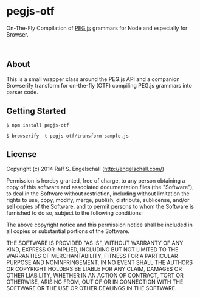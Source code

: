 
pegjs-otf
=========

On-The-Fly Compilation of [PEG.js](http://pegjs.org/) grammars for Node and especially for Browser.

<p/>
<img src="https://nodei.co/npm/pegjs-otf.png?downloads=true&stars=true" alt=""/>

<p/>
<img src="https://david-dm.org/rse/pegjs-otf.png" alt=""/>

About
-----

This is a small wrapper class around the PEG.js API and a companion
Browserify transform for on-the-fly (OTF) compiling PEG.js grammars into
parser code.

Getting Started
---------------

```shell
$ npm install pegjs-otf
```

```shell
$ browserify -t pegjs-otf/transform sample.js
```

License
-------

Copyright (c) 2014 Ralf S. Engelschall (http://engelschall.com/)

Permission is hereby granted, free of charge, to any person obtaining
a copy of this software and associated documentation files (the
"Software"), to deal in the Software without restriction, including
without limitation the rights to use, copy, modify, merge, publish,
distribute, sublicense, and/or sell copies of the Software, and to
permit persons to whom the Software is furnished to do so, subject to
the following conditions:

The above copyright notice and this permission notice shall be included
in all copies or substantial portions of the Software.

THE SOFTWARE IS PROVIDED "AS IS", WITHOUT WARRANTY OF ANY KIND,
EXPRESS OR IMPLIED, INCLUDING BUT NOT LIMITED TO THE WARRANTIES OF
MERCHANTABILITY, FITNESS FOR A PARTICULAR PURPOSE AND NONINFRINGEMENT.
IN NO EVENT SHALL THE AUTHORS OR COPYRIGHT HOLDERS BE LIABLE FOR ANY
CLAIM, DAMAGES OR OTHER LIABILITY, WHETHER IN AN ACTION OF CONTRACT,
TORT OR OTHERWISE, ARISING FROM, OUT OF OR IN CONNECTION WITH THE
SOFTWARE OR THE USE OR OTHER DEALINGS IN THE SOFTWARE.

